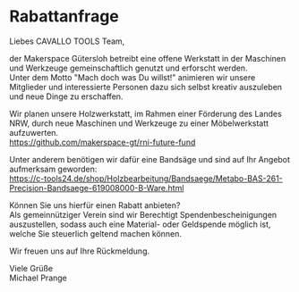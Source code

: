 # Rabattanfrage

Liebes CAVALLO TOOLS Team,

der Makerspace Gütersloh betreibt eine offene Werkstatt in der Maschinen und Werkzeuge gemeinschaftlich genutzt und erforscht werden.  
Unter dem Motto "Mach doch was Du willst!" animieren wir unsere Mitglieder und interessierte Personen dazu sich selbst kreativ auszuleben und neue Dinge zu erschaffen.

Wir planen unsere Holzwerkstatt, im Rahmen einer Förderung des Landes NRW, durch neue Maschinen und Werkzeuge zu einer Möbelwerkstatt aufzuwerten.  
https://github.com/makerspace-gt/rni-future-fund

Unter anderem benötigen wir dafür eine Bandsäge und sind auf Ihr Angebot aufmerksam geworden:  
https://c-tools24.de/shop/Holzbearbeitung/Bandsaege/Metabo-BAS-261-Precision-Bandsaege-619008000-B-Ware.html

Können Sie uns hierfür einen Rabatt anbieten?  
Als gemeinnütziger Verein sind wir Berechtigt Spendenbescheinigungen auszustellen, sodass auch eine Material- oder Geldspende möglich ist, welche Sie steuerlich geltend machen können.

Wir freuen uns auf Ihre Rückmeldung.

Viele Grüße  
Michael Prange
